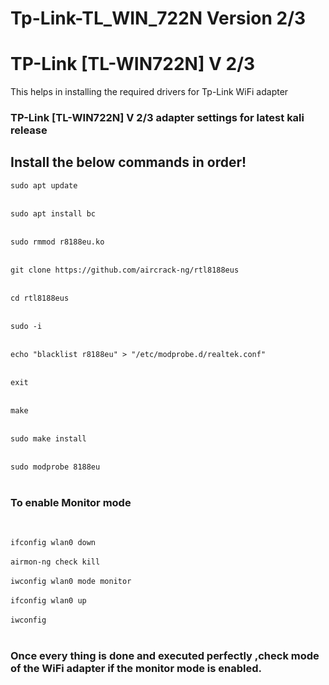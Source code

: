 # Tp-Link-TL_WIN_722N Version 2/3



# TP-Link [TL-WIN722N] V 2/3

This helps in installing the required drivers for Tp-Link WiFi adapter

### TP-Link [TL-WIN722N] V 2/3 adapter settings for latest kali release

Install the below commands in order!
---
`sudo apt update`
<br>
<br>

`sudo apt install bc`
<br>
<br>

`sudo rmmod r8188eu.ko`
<br>
<br>

`git clone https://github.com/aircrack-ng/rtl8188eus`
<br>
<br>

`cd rtl8188eus`
<br>
<br>

`sudo -i`
<br>
<br>

`echo "blacklist r8188eu" > "/etc/modprobe.d/realtek.conf"`
<br>
<br>

`exit`
<br>
<br>

`make`
<br>
<br>

`sudo make install`
<br>
<br>

`sudo modprobe 8188eu`
<br>
<br>

### To enable Monitor mode

<br>

`ifconfig wlan0 down`
<br>
<br>
`airmon-ng check kill`
<br>
<br>
`iwconfig wlan0 mode monitor`
<br>
<br>
`ifconfig wlan0 up`
<br>
<br>
`iwconfig`
<br>
<br>

### Once every thing is done and executed perfectly ,check mode of the WiFi adapter if the monitor mode is enabled. 
